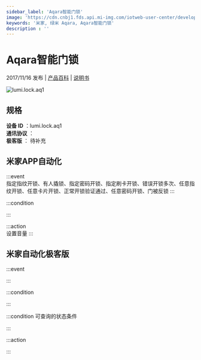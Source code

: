 ```yaml
---
sidebar_label: 'Aqara智能门锁'
image: 'https://cdn.cnbj1.fds.api.mi-img.com/iotweb-user-center/developer_1679067315767ONQ5r6l8.png?GalaxyAccessKeyId=AKVGLQWBOVIRQ3XLEW&Expires=9223372036854775807&Signature=1VIQMq4d9EWZm+ndODlCU2iQfbI='
keywords: '米家, 绿米 Aqara, Aqara智能门锁'
description : ''
---
```

# Aqara智能门锁

2017/11/16 发布 | [产品百科](https://home.mi.com/webapp/content/baike/product/index.html?model=lumi.lock.aq1/) | [说明书](https://home.mi.com/views/introduction.html?model=lumi.lock.aq1&region=cn)

![lumi.lock.aq1](https://cdn.cnbj1.fds.api.mi-img.com/iotweb-user-center/developer_1679067315767ONQ5r6l8.png?GalaxyAccessKeyId=AKVGLQWBOVIRQ3XLEW&Expires=9223372036854775807&Signature=1VIQMq4d9EWZm+ndODlCU2iQfbI=)

## 规格  
> 
**设备 ID** ：lumi.lock.aq1  
**通讯协议** ：  
**极客版**  ： 待补充 


## 米家APP自动化  

:::event  
指定指纹开锁、有人撬锁、指定密码开锁、指定刷卡开锁、错误开锁多次、任意指纹开锁、任意卡片开锁、正常开锁验证通过、任意密码开锁、门被反锁
:::

:::condition  

:::

:::action   
设置音量
:::

## 米家自动化极客版  

:::event  

:::

:::condition  

:::

:::condition 可查询的状态条件  

:::

:::action  

:::

        
